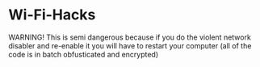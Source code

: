 # Wi-Fi-Hacks
WARNING! This is semi dangerous because if you do the violent network disabler and re-enable it you will have to restart your computer
(all of the code is in batch obfusticated and encrypted)
